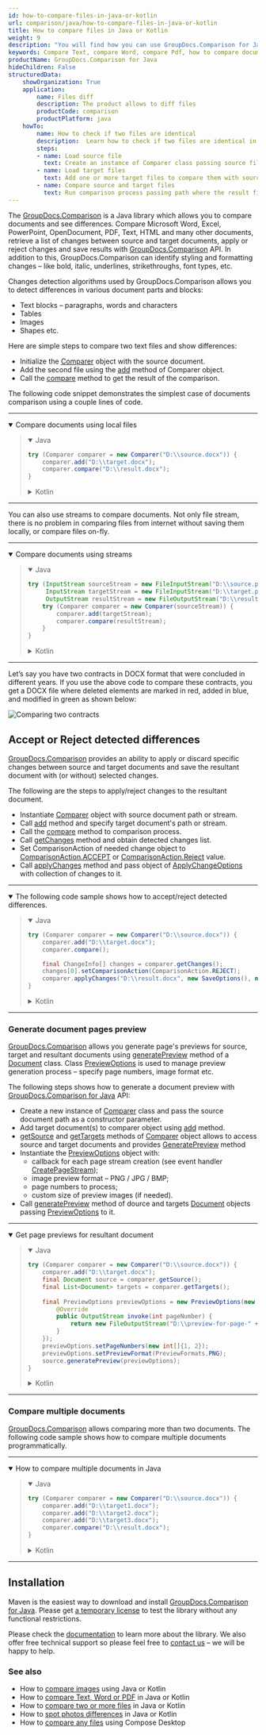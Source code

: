 ```yaml
---
id: how-to-compare-files-in-java-or-kotlin
url: comparison/java/how-to-compare-files-in-java-or-kotlin
title: How to compare files in Java or Kotlin
weight: 9
description: "You will find how you can use GroupDocs.Comparison for Java to see differences of few files or documents. Changes detection mechanism can be configured according to requirements"
keywords: Compare Text, compare Word, compare Pdf, how to compare documents in Java, Kotlin
productName: GroupDocs.Comparison for Java
hideChildren: False
structuredData:
    showOrganization: True
    application:
        name: Files diff
        description: The product allows to diff files
        productCode: comparison
        productPlatform: java
    howTo:
        name: How to check if two files are identical
        description:  Learn how to check if two files are identical in Java or Kotlin project
        steps:
        - name: Load source file
          text: Create an instance of Comparer class passing source file as a constructor parameter
        - name: Load target files
          text: Add one or more target files to compare them with source one
        - name: Compare source and target files
          text: Run comparison process passing path where the result file should be saved
---
```


The [GroupDocs.Comparison](https://products.groupdocs.com/comparison) is a Java library which allows you to compare documents and see differences. Compare Microsoft Word, Excel, PowerPoint, OpenDocument, PDF, Text, HTML and many other documents, retrieve a list of changes between source and target documents, apply or reject changes and save results with [GroupDocs.Comparison](https://products.groupdocs.com/comparison) API. In addition to this, GroupDocs.Comparison can identify styling and formatting changes – like bold, italic, underlines, strikethroughs, font types, etc.

Changes detection algorithms used by GroupDocs.Comparison allows you to detect differences in various document parts and blocks:

* Text blocks – paragraphs, words and characters
* Tables
* Images
* Shapes etc.

Here are simple steps to compare two text files and show differences:

* Initialize the [Comparer](https://apireference.groupdocs.com/comparison/java/com.groupdocs.comparison/Comparer) object with the source document.
* Add the second file using the [add](https://apireference.groupdocs.com/comparison/java/com.groupdocs.comparison/Comparer#add(java.io.InputStream...)) method of Comparer object.
* Call the [compare](https://apireference.groupdocs.com/comparison/java/com.groupdocs.comparison/Comparer#compare(java.io.OutputStream)) method to get the result of the comparison.

The following code snippet demonstrates the simplest case of documents comparison using a couple lines of code.

---

<details open><summary>Compare documents using local files</summary><blockquote>
<details open><summary>Java</summary>

```java
try (Comparer comparer = new Comparer("D:\\source.docx")) {
    comparer.add("D:\\target.docx");
    comparer.compare("D:\\result.docx");
}
```

</details>

<details><summary>Kotlin</summary>

```kotlin
Comparer("D:\\source.docx").use { comparer ->
    comparer.add("D:\\target.docx")
    comparer.compare("D:\\result.docx")
}
```

</details>
</blockquote></details>

---

You can also use streams to compare documents. Not only file stream, there is no problem in comparing files from internet without saving them locally, or compare files on-fly.

---

<details open><summary>Compare documents using streams</summary><blockquote>
<details open><summary>Java</summary>

```java
try (InputStream sourceStream = new FileInputStream("D:\\source.png");
     InputStream targetStream = new FileInputStream("D:\\target.png");
     OutputStream resultStream = new FileOutputStream("D:\\result.png")) {
    try (Comparer comparer = new Comparer(sourceStream)) {
        comparer.add(targetStream);
        comparer.compare(resultStream);
    }
}
```

</details>

<details><summary>Kotlin</summary>

```kotlin
FileInputStream("D:\\source.png").use { sourceStream ->
    FileInputStream("D:\\target.png").use { targetStream ->
        FileOutputStream("D:\\result.png").use { resultStream ->
            Comparer(sourceStream).use { comparer ->
                comparer.add(targetStream)
                comparer.compare(resultStream)
            }
        }
    }
}
```

</details>
</blockquote></details>

---

Let’s say you have two contracts in DOCX format that were concluded in different years. If you use the above code to compare these contracts, you get a DOCX file where deleted elements are marked in red, added in blue, and modified in green as shown below:

![Comparing two contracts](comparison/java/images/how-to-get-diff-of-contracts.png)


## Accept or Reject detected differences

[GroupDocs.Comparison](https://products.groupdocs.com/comparison) provides an ability to apply or discard specific changes between source and target documents and save the resultant document with (or without) selected changes.

The following are the steps to apply/reject changes to the resultant document.

* Instantiate [Comparer](https://apireference.groupdocs.com/comparison/java/com.groupdocs.comparison/Comparer) object with source document path or stream.
* Call [add](https://apireference.groupdocs.com/comparison/java/com.groupdocs.comparison/Comparer#add(java.io.InputStream...)) method and specify  target document's path or stream.
* Call the [compare](https://apireference.groupdocs.com/comparison/java/com.groupdocs.comparison/Comparer#compare()) method to comparison process.
* Call [getChanges](https://apireference.groupdocs.com/comparison/java/com.groupdocs.comparison/Comparer#getChanges()) method and obtain detected changes list.
* Set ComparisonAction of needed change object to [ComparisonAction.ACCEPT](https://apireference.groupdocs.com/comparison/java/com.groupdocs.comparison.result/ComparisonAction#ACCEPT) or [ComparisonAction.Reject](https://apireference.groupdocs.com/comparison/java/com.groupdocs.comparison.result/ComparisonAction#REJECT) value.
* Call [applyChanges](https://apireference.groupdocs.com/comparison/java/com.groupdocs.comparison/Comparer#applyChanges(java.lang.String,%20com.groupdocs.comparison.options.ApplyChangeOptions)) method and pass object of [ApplyChangeOptions](https://apireference.groupdocs.com/comparison/java/com.groupdocs.comparison.options/ApplyChangeOptions) with collection of changes to it.

---

<details open><summary>The following code sample shows how to accept/reject detected differences.</summary><blockquote>
<details open><summary>Java</summary>

```java
try (Comparer comparer = new Comparer("D:\\source.docx")) {
    comparer.add("D:\\target.docx");
    comparer.compare();

    final ChangeInfo[] changes = comparer.getChanges();
    changes[0].setComparisonAction(ComparisonAction.REJECT);
    comparer.applyChanges("D:\\result.docx", new SaveOptions(), new ApplyChangeOptions(changes));
}
```

</details>

<details><summary>Kotlin</summary>

```kotlin
Comparer("D:\\source.docx").use { comparer ->
    comparer.add("D:\\target.docx")
    comparer.compare()
    val changes = comparer.changes
    changes[0].comparisonAction = ComparisonAction.REJECT
    comparer.applyChanges("D:\\result.docx", SaveOptions(), ApplyChangeOptions(changes))
}
```

</details>
</blockquote></details>

---

### Generate document pages preview

[GroupDocs.Comparison](https://products.groupdocs.com/comparison) allows you generate page's previews for source, target and resultant documents using [generatePreview](https://apireference.groupdocs.com/comparison/java/com.groupdocs.comparison/Document#generatePreview(com.groupdocs.comparison.options.PreviewOptions)) method of a [Document](https://apireference.groupdocs.com/comparison/java/com.groupdocs.comparison/Document) class.
Class [PreviewOptions](https://apireference.groupdocs.com/comparison/java/com.groupdocs.comparison.options/PreviewOptions) is used to manage preview generation process – specify page numbers, image format etc.

The following steps shows how to generate a document preview with [GroupDocs.Comparison for Java](https://products.groupdocs.com/comparison/java) API:

* Create a new instance of [Comparer](https://apireference.groupdocs.com/comparison/java/com.groupdocs.comparison/Comparer) class and pass the source document path as a constructor parameter.
* Add target document(s) to comparer object using [add](https://apireference.groupdocs.com/comparison/java/com.groupdocs.comparison/Comparer#add(java.io.InputStream...)) method.
* [getSource](https://apireference.groupdocs.com/comparison/java/com.groupdocs.comparison/Comparer#getSource()) and [getTargets](https://apireference.groupdocs.com/comparison/java/com.groupdocs.comparison/Comparer#getTargets()) methods of [Comparer](https://apireference.groupdocs.com/comparison/java/com.groupdocs.comparison/Comparer) object allows to access source and target documents and provides [GeneratePreview](https://apireference.groupdocs.com/comparison/java/com.groupdocs.comparison/Document#generatePreview(com.groupdocs.comparison.options.PreviewOptions)) method
* Instantiate the [PreviewOptions](https://apireference.groupdocs.com/comparison/java/com.groupdocs.comparison.options/PreviewOptions) object with:
  * callback for each page stream creation (see event handler [CreatePageStream](https://apireference.groupdocs.com/comparison/java/com.groupdocs.comparison.common.delegates/Delegates.CreatePageStream));
  * image preview format – PNG / JPG / BMP;
  * page numbers to process;
  * custom size of preview images (if needed).
* Call [generatePreview](https://apireference.groupdocs.com/comparison/java/com.groupdocs.comparison/Document#generatePreview(com.groupdocs.comparison.options.PreviewOptions)) method of dource and targets [Document](https://apireference.groupdocs.com/comparison/java/com.groupdocs.comparison/Document) objects passing [PreviewOptions](https://apireference.groupdocs.com/comparison/java/com.groupdocs.comparison.options/PreviewOptions) to it.

---

<details open><summary>Get page previews for resultant document</summary><blockquote>
<details open><summary>Java</summary>

```java
try (Comparer comparer = new Comparer("D:\\source.docx")) {
    comparer.add("D:\\target.docx");
    final Document source = comparer.getSource();
    final List<Document> targets = comparer.getTargets();
  
    final PreviewOptions previewOptions = new PreviewOptions(new Delegates.CreatePageStream() {
        @Override
        public OutputStream invoke(int pageNumber) {
            return new FileOutputStream("D:\\preview-for-page-" + pageNumber + ".png");
        }
    });
    previewOptions.setPageNumbers(new int[]{1, 2});
    previewOptions.setPreviewFormat(PreviewFormats.PNG);
    source.generatePreview(previewOptions);
}
```

</details>

<details><summary>Kotlin</summary>

```kotlin
Comparer("D:\\source.docx").use { comparer ->
    comparer.add("D:\\target.docx")
    val source: Document = comparer.source
    val targets: List<Document> = comparer.targets
    val previewOptions = PreviewOptions(object : CreatePageStream() {
        operator fun invoke(pageNumber: Int): OutputStream? {
            return FileOutputStream("D:\\preview-for-page-$pageNumber.png")
        }
    })
    previewOptions.pageNumbers = intArrayOf(1, 2)
    previewOptions.previewFormat = PreviewFormats.PNG
    source.generatePreview(previewOptions)
}
```

</details>
</blockquote></details>

---

### Compare multiple documents

[GroupDocs.Comparison](https://products.groupdocs.com/comparison) allows comparing more than two documents. The following code sample shows how to compare multiple documents programmatically.

---

<details open><summary>How to compare multiple documents in Java</summary><blockquote>
<details open><summary>Java</summary>

```java
try (Comparer comparer = new Comparer("D:\\source.docx")) {
    comparer.add("D:\\target1.docx");
    comparer.add("D:\\target2.docx");
    comparer.add("D:\\target3.docx");
    comparer.compare("D:\\result.docx");
}
```

</details>

<details><summary>Kotlin</summary>

```kotlin
Comparer("D:\\source.docx").use { comparer ->
    comparer.add("D:\\target1.docx")
    comparer.add("D:\\target2.docx")
    comparer.add("D:\\target3.docx")
    comparer.compare("D:\\result.docx")
}
```

</details>
</blockquote></details>

---

## Installation

Maven is the easiest way to download and install [GroupDocs.Comparison for Java](https://products.groupdocs.com/comparison/java). Please get [a temporary license](https://purchase.groupdocs.com/temporary-license) to test the library without any functional restrictions.

Please check the [documentation](/comparison/java/installation/) to learn more about the library. We also offer free technical support so please feel free to [contact us](https://forum.groupdocs.com/) – we will be happy to help.

### See also

* How to [compare images](/comparison/java/how-to-compare-images-using-java-or-kotlin) using Java or Kotlin
* How to [compare Text, Word or PDF](/comparison/java/how-to-compare-text-word-pdf-in-java-or-kotlin) in Java or Kotlin
* How to [compare two or more files](/comparison/java/how-to-compare-two-or-more-files-in-java-or-kotlin) in Java or Kotlin
* How to [spot photos differences](/comparison/java/how-to-spot-photos-differences-in-java-or-kotlin) in Java or Kotlin
* How to [compare any files](/comparison/java/how-to-compare-any-files-using-compose-desktop) using Compose Desktop